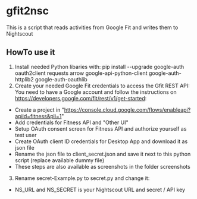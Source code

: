 # gfit2nsc

This is a script that reads activities from Google Fit and writes them to Nightscout

## HowTo use it

1. Install needed Python libaries with:
   pip install --upgrade google-auth oauth2client requests arrow google-api-python-client google-auth-httplib2 google-auth-oauthlib
2. Create your needed Google Fit credentials to access the Gfit REST API:
  You need to have a Google account and follow the instructions on <https://developers.google.com/fit/rest/v1/get-started>:

* Create a project in "https://console.cloud.google.com/flows/enableapi?apiid=fitness&pli=1"
* Add credentials for Fitness API and "Other UI"
* Setup OAuth consent screen for Fitness API and authorize yourself as test user
* Create OAuth client ID credentials for Desktop App and download it as json file
* Rename the json file to client_secret.json and save it next to this python script (replace available dummy file)
* These steps are also available as screenshots in the folder screenshots

3. Rename secret-Example.py to secret.py and change it:

* NS_URL and NS_SECRET is your Nightscout URL and secret / API key
